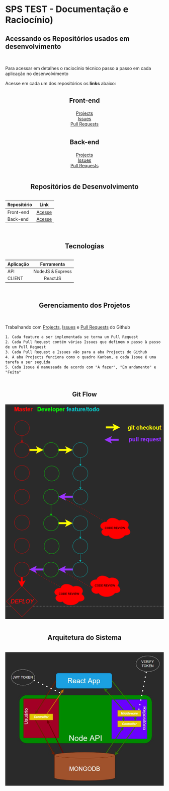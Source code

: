 # SPS TEST - Documentação e Raciocínio)

## Acessando os Repositórios usados em desenvolvimento 
<br>

<p>
    Para acessar em detalhes o raciocínio técnico passo a passo em cada aplicação no desenvolvimento
</p>
<p>
    Acesse em cada um dos repositórios os <b>links</b> abaixo:
</p>
<div style="display:flex; justify-content:center; align-items:center; flex-direction: column"> 
<p style="text-align: center; font-size: 20px;"> <b>Front-end</b></p>
        <a href="https://github.com/pedroluiznogueira/sps-react/projects/1">Projects</a> 
        <a href="https://github.com/pedroluiznogueira/sps-react/issues?q=is%3Aissue+is%3Aclosed">Issues</a>
        <a href="https://github.com/pedroluiznogueira/sps-react/pulls?q=is%3Apr+is%3Aclosed">Pull Requests</a>
</div>
<br>
<div style="display:flex; justify-content:center; align-items:center; flex-direction: column">
    <p style="text-align: center; font-size: 20px;"> <b>Back-end</b></p>
        <a href="https://github.com/pedroluiznogueira/sps-node/projects/1">Projects</a>  
        <a href="https://github.com/pedroluiznogueira/sps-node/issues?q=is%3Aissue+is%3Aclosed">Issues</a>
        <a href="https://github.com/pedroluiznogueira/sps-node/pulls?q=is%3Apr+is%3Aclosed">Pull Requests</a>
<br>

## Repositórios de Desenvolvimento

| Repositório              |      Link          |
| :-------------------- | :-----------------------: |
| Front-end        |      <a href="https://github.com/pedroluiznogueira/sps-react">Acesse</a>        |
|   Back-end|     <a href="https://github.com/pedroluiznogueira/sps-node">Acesse</a>          |

<br>

## Tecnologias

| Aplicação              |      Ferramenta          |
| :-------------------- | :-----------------------: |
| API        |      NodeJS & Express           |
|   CLIENT|     ReactJS          |
<br>

## Gerenciamento dos Projetos
<br>

<div>
    <p>Trabalhando com 
    <a href="">Projects</a>, 
    <a href="">Issues</a> e 
    <a href="">Pull Requests</a> do Github</p>

    1. Cada feature a ser implementada se torna um Pull Request
    2. Cada Pull Request contém várias Issues que definem o passo à passo de um Pull Request
    3. Cada Pull Request e Issues vão para a aba Projects do Github
    4. A aba Projects funciona como o quadro Kanban, e cada Issue é uma tarefa a ser seguida
    5. Cada Issue é manuseada de acordo com "À fazer", "Em andamento" e "Feita"
</div>
<br>
<p style="text-align: center; font-size: 20px;"> <b>Git Flow</b></p>
<img src="diagrams\gitflow.png">

<br>

## Arquitetura do Sistema
<br>

<img src="diagrams\architecture.jpeg">

</div>